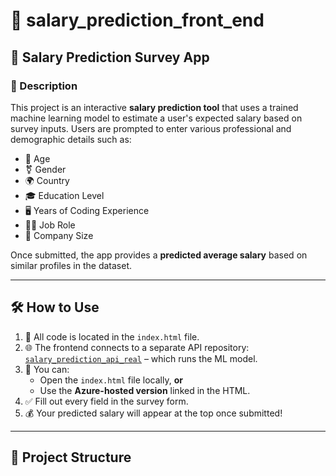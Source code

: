 # 💼 salary_prediction_front_end

## 🎯 Salary Prediction Survey App

### 📌 Description

This project is an interactive **salary prediction tool** that uses a trained machine learning model to estimate a user's expected salary based on survey inputs. Users are prompted to enter various professional and demographic details such as:

- 🎂 Age  
- ⚧️ Gender  
- 🌍 Country  
- 🎓 Education Level  
- 🖥️ Years of Coding Experience  
- 🧑‍💼 Job Role  
- 🏢 Company Size  

Once submitted, the app provides a **predicted average salary** based on similar profiles in the dataset.

---

## 🛠️ How to Use

1. 📝 All code is located in the `index.html` file.
2. 🌐 The frontend connects to a separate API repository:  
   [`salary_prediction_api_real`](https://github.com/your-username/salary_prediction_api_real) – which runs the ML model.
3. 🔗 You can:
   - Open the `index.html` file locally, **or**
   - Use the **Azure-hosted version** linked in the HTML.
4. ✅ Fill out every field in the survey form.
5. 💰 Your predicted salary will appear at the top once submitted!

---

## 📁 Project Structure

